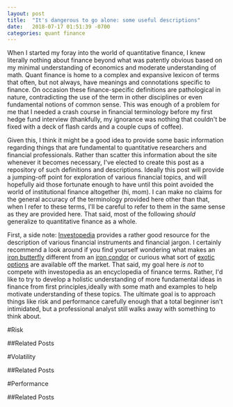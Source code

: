 ```yaml
---
layout: post
title:  "It's dangerous to go alone: some useful descriptions"
date:   2018-07-17 01:51:39 -0700
categories: quant finance
---
```


When I started my foray into the world of quantitative finance, I knew literally nothing about finance beyond what was patently obvious based on my minimal understanding of economics and moderate understanding of math. Quant finance is home to a complex and expansive lexicon of terms that often, but not always, have meanings and connotations specific to finance. On occasion these finance-specific definitions are pathological in nature, contradicting the use of the term in other disciplines or even fundamental notions of common sense. This was enough of a problem for me that I needed a crash course in financial terminology before my first hedge fund interview (thankfully, my ignorance was nothing that couldn't be fixed with a deck of flash cards and a couple cups of coffee).

Given this, I think it might be a good idea to provide some basic information regarding things that are fundamental to quantitative researchers and financial professionals. Rather than scatter this information about the site whenever it becomes necessary, I've elected to create this post as a repository of such definitions and descriptions. Ideally this post will provide a jumping-off point for exploration of various financial topics, and will hopefully aid those fortunate enough to have until this point avoided the world of institutional finance altogether (hi, mom). I can make no claims for the general accuracy of the terminology provided here other than that, when I refer to these terms, I'll be careful to refer to them in the same sense as they are provided here. That said, most of the following *should* generalize to quantitative finance as a whole.

First, a side note: [Investopedia][investopedia] provides a rather good resource for the description of various financial instruments and financial jargon. I certainly recommend a look around if you find yourself wondering what makes an [iron butterfly][ironbutterfly] different from an [iron condor][ironcondor] or curious what sort of [exotic options][exoticoptions] are available off the market. That said, my goal here *is not* to compete with investopedia as an encyclopedia of finance terms. Rather, I'd like to try to develop a holistic understanding of more fundamental ideas in finance from first principles,ideally with some math and examples to help motivate understanding of these topics. The ultimate goal is to approach things like risk and performance carefully enough that a total beginner isn't intimidated, but a professional analyst still walks away with something to think about.

#Risk

##Related Posts

#Volatility

##Related Posts

#Performance

##Related Posts

[investopedia]:www.investopedia.com
[ironbutterfly]:https://www.investopedia.com/terms/i/ironbutterfly.asp
[ironcondor]:https://www.investopedia.com/terms/i/ironcondor.asp
[exoticoptions]:https://www.investopedia.com/terms/e/exoticoption.asp